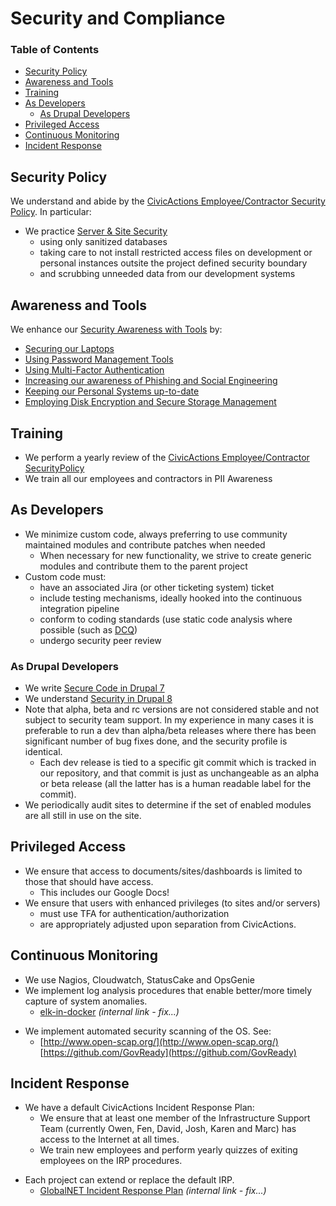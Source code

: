 # Security and Compliance

### Table of Contents
* [Security Policy](#security-policy)
* [Awareness and Tools](#awareness-and-tools)
* [Training](#training)
* [As Developers](#as-developers)
  * [As Drupal Developers](#as-drupal-developers)
* [Privileged Access](#privileged-access)
* [Continuous Monitoring](#continuous-monitoring)
* [Incident Response](#incident-response)

## Security Policy
We understand and abide by the [CivicActions Employee/Contractor Security Policy](https://github.com/CivicActions/security-policy). In particular:
- We practice [Server & Site Security](https://github.com/CivicActions/security-policy#server--site-security)
  - using only sanitized databases
  - taking care to not install restricted access files on development or personal instances outsite the project defined security boundary
  - and scrubbing unneeded data from our development systems

## Awareness and Tools
We enhance our [Security Awareness with Tools](https://github.com/CivicActions/security-policy/blob/master/tools/README.md#tfa-backup-codes) by:
- [Securing our Laptops](https://github.com/CivicActions/security-policy/blob/master/tools/README.md#securing-your-laptop)
- [Using Password Management Tools](https://github.com/CivicActions/security-policy/blob/master/tools/README.md#password-management-tools)
- [Using Multi-Factor Authentication](https://github.com/CivicActions/security-policy/blob/master/tools/README.md#use-two-factor-or-2-step-authentication-tfa-2fa)
- [Increasing our awareness of Phishing and Social Engineering](https://github.com/CivicActions/security-policy/blob/master/tools/README.md#phishing-and-social-engineering)
- [Keeping our Personal Systems up-to-date](https://github.com/CivicActions/security-policy/blob/master/tools/README.md#keep-your-systems-up-to-date)
- [Employing Disk Encryption and Secure Storage Management](https://github.com/CivicActions/security-policy/blob/master/tools/README.md#disk-encryption-and-storage-management)

## Training
- We perform a yearly review of the [CivicActions Employee/Contractor SecurityPolicy ](https://github.com/CivicActions/security-policy)
- We train all our employees and contractors in PII Awareness

## As Developers
- We minimize custom code, always preferring to use community maintained modules and contribute patches when needed
  - When necessary for new functionality, we strive to create generic modules and contribute them to the parent project
- Custom code must:
  - have an associated Jira (or other ticketing system) ticket
  - include testing mechanisms, ideally hooked into the continuous integration pipeline
  - conform to coding standards (use static code analysis where possible (such as [DCQ](https://www.drupal.org/project/dcq))
  - undergo security peer review

### As Drupal Developers
- We write [Secure Code in Drupal 7](https://www.drupal.org/docs/7/security/writing-secure-code)
- We understand [Security in Drupal 8](https://www.drupal.org/docs/8/security)
- Note that alpha, beta and rc versions are not considered stable and not subject to security team support. In my experience in many cases it is preferable to run a dev than alpha/beta releases where there has been significant number of bug fixes done, and the security profile is identical.
  - Each dev release is tied to a specific git commit which is tracked in our repository, and that commit is just as unchangeable as an alpha or beta release (all the latter has is a human readable label for the commit).
- We periodically audit sites to determine if the set of enabled modules are all still in use on the site.

## Privileged Access
- We ensure that access to documents/sites/dashboards is limited to those that should have access.
  - This includes our Google Docs!
- We ensure that users with enhanced privileges (to sites and/or servers)
  - must use TFA for authentication/authorization
  - are appropriately adjusted upon separation from CivicActions.

## Continuous Monitoring
- We use Nagios, Cloudwatch, StatusCake and OpsGenie
- We implement log analysis procedures that enable better/more timely capture of system anomalies.
  - [elk-in-docker](https://git.civicactions.net/devops/elk-in-docker) _(internal link - fix...)_
* We implement automated security scanning of the OS. See:
  - [http://www.open-scap.org/](http://www.open-scap.org/)
 [https://github.com/GovReady](https://github.com/GovReady)

## Incident Response
* We have a default CivicActions Incident Response Plan:
  - We ensure that at least one member of the Infrastructure Support Team (currently Owen, Fen, David, Josh, Karen and Marc) has access to the Internet at all times.
  - We train new employees and perform yearly quizzes of exiting employees on the IRP procedures.
- Each project can extend or replace the default IRP.
  - [GlobalNET Incident Response Plan](https://docs.google.com/a/civicactions.net/document/d/1hk2rODDPrbc7P-J-1l1UyCyx8cjEVQALd1MC53BijsA) _(internal link - fix...)_
